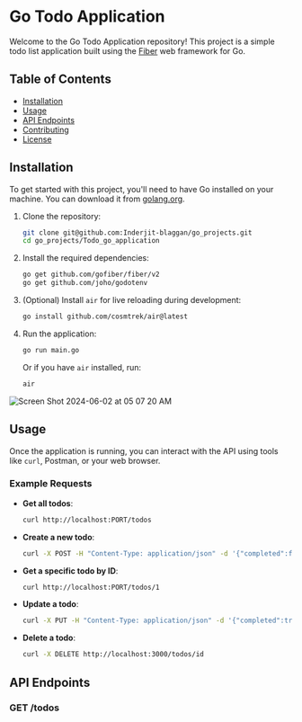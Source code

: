 # Go Todo Application

Welcome to the Go Todo Application repository! This project is a simple todo list application built using the [Fiber](https://gofiber.io/) web framework for Go.

## Table of Contents

- [Installation](#installation)
- [Usage](#usage)
- [API Endpoints](#api-endpoints)
- [Contributing](#contributing)
- [License](#license)

## Installation

To get started with this project, you'll need to have Go installed on your machine. You can download it from [golang.org](https://golang.org/dl/).

1. Clone the repository:

    ```sh
    git clone git@github.com:Inderjit-blaggan/go_projects.git
    cd go_projects/Todo_go_application
    ```

2. Install the required dependencies:

    ```sh
    go get github.com/gofiber/fiber/v2
    go get github.com/joho/godotenv
    ```

3. (Optional) Install `air` for live reloading during development:

    ```sh
    go install github.com/cosmtrek/air@latest
    ```

4. Run the application:

    ```sh
    go run main.go
    ```

    Or if you have `air` installed, run:

    ```sh
    air
    ```
![Screen Shot 2024-06-02 at 05 07 20 AM](https://github.com/Inderjit-blaggan/go_projects/assets/73047852/4f5f7d91-80fa-4ca7-8848-9d202a2d1b7a)

## Usage

Once the application is running, you can interact with the API using tools like `curl`, Postman, or your web browser.

### Example Requests

- **Get all todos**:

    ```sh
    curl http://localhost:PORT/todos
    ```

- **Create a new todo**:

    ```sh
    curl -X POST -H "Content-Type: application/json" -d '{"completed":false,"body":"Learn Go Fiber"}' http://localhost:PORT/todos
    ```

- **Get a specific todo by ID**:

    ```sh
    curl http://localhost:PORT/todos/1
    ```

- **Update a todo**:

    ```sh
    curl -X PUT -H "Content-Type: application/json" -d '{"completed":true,"body":"Learn Go Fiber Updated"}' http://localhost:PORT/todos/1
    ```

- **Delete a todo**:

    ```sh
    curl -X DELETE http://localhost:3000/todos/id
    ```

## API Endpoints

### GET /todos

